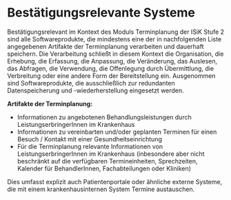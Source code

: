 # Bestätigungsrelevante Systeme

Bestätigungsrelevant im Kontext des Moduls Terminplanung der ISiK Stufe 2 sind alle Softwareprodukte, die mindestens eine der in nachfolgenden Liste angegebenen Artifakte der Terminplanung verarbeiten und dauerhaft speichern. Die Verarbeitung schließt in diesem Kontext die Organisation, die Erhebung, die Erfassung, die Anpassung, die Veränderung, das Auslesen, das Abfragen, die Verwendung, die Offenlegung durch Übermittlung, die Verbreitung oder eine andere Form der Bereitstellung ein. Ausgenommen sind Softwareprodukte, die ausschließlich zur redundanten Datenspeicherung und -wiederherstellung eingesetzt werden.

**Artifakte der Terminplanung:**
* Informationen zu angebotenen Behandlungsleistungen durch LeistungserbringerInnen im Krankenhaus
* Informationen zu vereinbarten und/oder geplanten Terminen für einen Besuch / Kontakt mit einer Gesundheitseinrichtung
* Für die Terminplanung relevante Informationen von LeistungserbringerInnen im Krankenhaus (inbesondere aber nicht beschränkt auf die verfügbaren Termineinheiten, Sprechzeiten, Kalender für BehandlerInnen, Fachabteilungen oder Kliniken)

Dies umfasst explizit auch Patientenportale oder ähnliche externe Systeme, die mit einem krankenhausinternen System Termine austauschen.